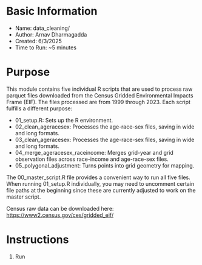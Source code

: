 # Basic Information

* Name: data_cleaning/
* Author: Arnav Dharmagadda
* Created: 6/3/2025
* Time to Run: ~5 minutes

# Purpose

This module contains five individual R scripts that are used to process raw parquet files downloaded from the Census Gridded Environmental Impacts Frame (EIF). The files processed are from 1999 through 2023. Each script fulfills a different purpose:

* 01_setup.R: Sets up the R environment.
* 02_clean_ageracesex: Processes the age-race-sex files, saving in wide and long formats.
* 03_clean_ageracesex: Processes the age-race-sex files, saving in wide and long formats.
* 04_merge_ageracesex_raceincome: Merges grid-year and grid observation files across race-income and age-race-sex files.
* 05_polygonal_adjustment: Turns points into grid geometry for mapping.

The 00_master_script.R file provides a convenient way to run all five files. When running 01_setup.R individually, you may need to uncomment certain file paths at the beginning since these are currently adjusted to work on the master script. 

Census raw data can be downloaded here: https://www2.census.gov/ces/gridded_eif/

# Instructions

1. Run
